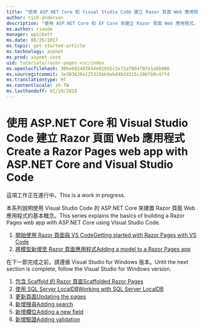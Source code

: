 ```yaml
---
title: "使用 ASP.NET Core 和 Visual Studio Code 建立 Razor 頁面 Web 應用程式"
author: rick-anderson
description: "使用 ASP.NET Core 和 EF Core 來建立 Razor 頁面 Web 應用程式。"
ms.author: riande
manager: wpickett
ms.date: 08/26/2017
ms.topic: get-started-article
ms.technology: aspnet
ms.prod: aspnet-core
uid: tutorials/razor-pages-vsc/index
ms.openlocfilehash: 30be602483834e81655c1e72af804707e1a6b908
ms.sourcegitcommit: 3e303620a125325bb9abd4b2d315c106fb8c47fd
ms.translationtype: HT
ms.contentlocale: zh-TW
ms.lasthandoff: 01/19/2018
---
```

# <a name="create-a-razor-pages-web-app-with-aspnet-core-and-visual-studio-code"></a><span data-ttu-id="db50e-103">使用 ASP.NET Core 和 Visual Studio Code 建立 Razor 頁面 Web 應用程式</span><span class="sxs-lookup"><span data-stu-id="db50e-103">Create a Razor Pages web app with ASP.NET Core and Visual Studio Code</span></span>

<span data-ttu-id="db50e-104">這項工作正在進行中。</span><span class="sxs-lookup"><span data-stu-id="db50e-104">This is a work in progress.</span></span>

<span data-ttu-id="db50e-105">本系列說明使用 Visual Studio Code 的 ASP.NET Core 來建置 Razor 頁面 Web 應用程式的基本概念。</span><span class="sxs-lookup"><span data-stu-id="db50e-105">This series explains the basics of building a Razor Pages web app with ASP.NET Core using Visual Studio Code.</span></span>

1. [<span data-ttu-id="db50e-106">開始使用 Razor 頁面與 VS Code</span><span class="sxs-lookup"><span data-stu-id="db50e-106">Getting started with Razor Pages with VS Code</span></span>](xref:tutorials/razor-pages-vsc/razor-pages-start)
1. [<span data-ttu-id="db50e-107">將模型新增至 Razor 頁面應用程式</span><span class="sxs-lookup"><span data-stu-id="db50e-107">Adding a model to a Razor Pages app</span></span>](xref:tutorials/razor-pages-vsc/model)

<span data-ttu-id="db50e-108">在下一節完成之前，請遵循 Visual Studio for Windows 版本。</span><span class="sxs-lookup"><span data-stu-id="db50e-108">Until the next section is complete, follow the Visual Studio for Windows version.</span></span>


1. [<span data-ttu-id="db50e-109">包含 Scaffold 的 Razor 頁面</span><span class="sxs-lookup"><span data-stu-id="db50e-109">Scaffolded Razor Pages</span></span>](xref:tutorials/razor-pages/page)
1. [<span data-ttu-id="db50e-110">使用 SQL Server LocalDB</span><span class="sxs-lookup"><span data-stu-id="db50e-110">Working with SQL Server LocalDB</span></span>](xref:tutorials/razor-pages/sql)
1. [<span data-ttu-id="db50e-111">更新頁面</span><span class="sxs-lookup"><span data-stu-id="db50e-111">Updating the pages</span></span>](xref:tutorials/razor-pages/da1)
1. [<span data-ttu-id="db50e-112">新增搜尋</span><span class="sxs-lookup"><span data-stu-id="db50e-112">Adding search</span></span>](xref:tutorials/razor-pages/search)
1. [<span data-ttu-id="db50e-113">新增欄位</span><span class="sxs-lookup"><span data-stu-id="db50e-113">Adding a new field</span></span>](xref:tutorials/razor-pages/new-field)
1. [<span data-ttu-id="db50e-114">新增驗證</span><span class="sxs-lookup"><span data-stu-id="db50e-114">Adding validation</span></span>](xref:tutorials/razor-pages/validation)
